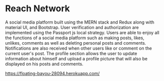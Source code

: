 # Reach Network
A social media platform built using the MERN stack and Redux along with material UI, and Bootstrap. User verification and authorization are implemented using the Passport js local strategy. Users are able to enjoy all the functions of a social media platform such as making posts, likes, unlikes, comments as well as deleting personal posts and comments. Notifications are also received when other users like or comment on the current user's post. The profile section allows the user to update information about himself and upload a profile picture that will also be displayed on his posts and comments. 

https://floating-bayou-28094.herokuapp.com/

